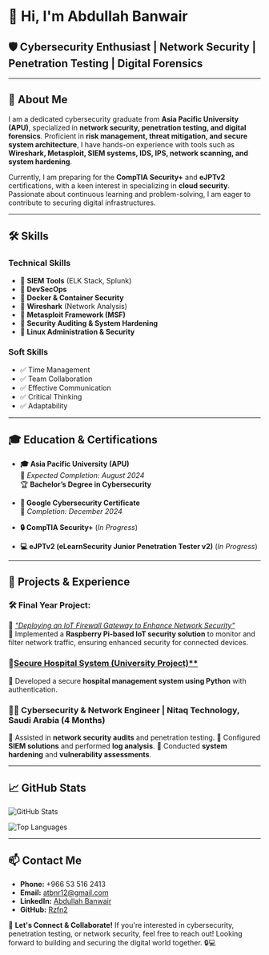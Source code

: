 # 👋 Hi, I'm Abdullah Banwair

## 🛡️ Cybersecurity Enthusiast | Network Security | Penetration Testing | Digital Forensics

---

## 📜 About Me
I am a dedicated cybersecurity graduate from **Asia Pacific University (APU)**, specialized in **network security, penetration testing, and digital forensics**. Proficient in **risk management, threat mitigation, and secure system architecture**, I have hands-on experience with tools such as **Wireshark, Metasploit, SIEM systems, IDS, IPS, network scanning, and system hardening**. 

Currently, I am preparing for the **CompTIA Security+** and **eJPTv2** certifications, with a keen interest in specializing in **cloud security**. Passionate about continuous learning and problem-solving, I am eager to contribute to securing digital infrastructures.

---

## 🛠️ Skills
### **Technical Skills**
- 🔹 **SIEM Tools** (ELK Stack, Splunk)
- 🔹 **DevSecOps**
- 🔹 **Docker & Container Security**
- 🔹 **Wireshark** (Network Analysis)
- 🔹 **Metasploit Framework (MSF)**
- 🔹 **Security Auditing & System Hardening**
- 🔹 **Linux Administration & Security**

### **Soft Skills**
- ✅ Time Management
- ✅ Team Collaboration
- ✅ Effective Communication
- ✅ Critical Thinking
- ✅ Adaptability

---

## 🎓 Education & Certifications
- **🎓 Asia Pacific University (APU)**  
  📅 *Expected Completion: August 2024*  
  🏆 **Bachelor’s Degree in Cybersecurity**
  
- **📜 Google Cybersecurity Certificate**  
  📅 *Completion: December 2024*
  
- **🔒 CompTIA Security+** (*In Progress*)
- **💻 eJPTv2 (eLearnSecurity Junior Penetration Tester v2)** (*In Progress*)


---

## 📂 Projects & Experience
### **🛠️ Final Year Project:**
🔹 [*"Deploying an IoT Firewall Gateway to Enhance Network Security"*](https://github.com/Rzfn2/Internet-of-Things-IoT-Firewall-Gateway-to-Enhance-Network-Security.git)  
🔹 Implemented a **Raspberry Pi-based IoT security solution** to monitor and filter network traffic, ensuring enhanced security for connected devices.

### **💉[Secure Hospital System (University Project)**](https://github.com/Rzfn2/hospital-system.git)**
🔹 Developed a secure **hospital management system using Python** with authentication.

### **👨‍💻 Cybersecurity & Network Engineer | Nitaq Technology, Saudi Arabia (4 Months)**
🔹 Assisted in **network security audits** and penetration testing.
🔹 Configured **SIEM solutions** and performed **log analysis**.
🔹 Conducted **system hardening** and **vulnerability assessments**.

---

## 📈 GitHub Stats
![GitHub Stats](https://github-readme-stats.vercel.app/api?username=Rzfn2&show_icons=true&theme=radical)

![Top Languages](https://github-readme-stats.vercel.app/api/top-langs/?username=Rzfn2&layout=compact&theme=radical)

---

## 📫 Contact Me
- **Phone:** +966 53 516 2413
- **Email:** [atbnr12@gmail.com](mailto:atbnr12@gmail.com)
- **LinkedIn:** [Abdullah Banwair](http://linkedin.com/in/abdullah-banwair-1167a2272)
- **GitHub:** [Rzfn2](https://github.com/Rzfn2)

🚀 **Let's Connect & Collaborate!** If you're interested in cybersecurity, penetration testing, or network security, feel free to reach out! Looking forward to building and securing the digital world together. 🔒💻

